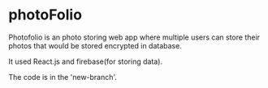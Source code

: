 # photoFolio
Photofolio is an photo storing web app where multiple users can store their photos that would be stored encrypted in database.

It used React.js and firebase(for storing data).

The code is in the 'new-branch'.
